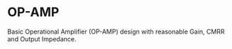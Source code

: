 # OP-AMP
Basic Operational Amplifier (OP-AMP) design with reasonable Gain, CMRR and Output Impedance.
